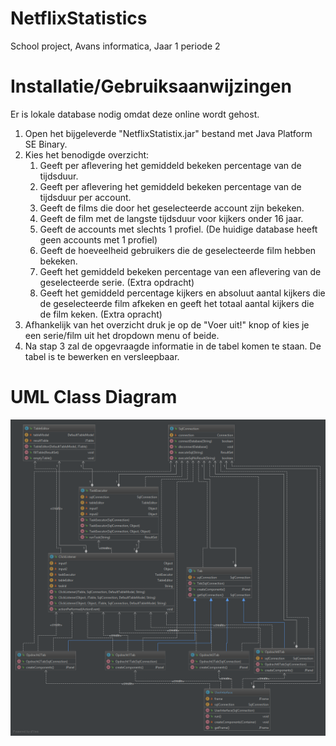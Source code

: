 # NetflixStatistics
School project, Avans informatica, Jaar 1 periode 2

# Installatie/Gebruiksaanwijzingen
Er is lokale database nodig omdat deze online wordt gehost.
1. Open het bijgeleverde "NetflixStatistix.jar" bestand met Java Platform SE Binary.
2. Kies het benodigde overzicht:
    1. Geeft per aflevering het gemiddeld bekeken percentage van de tijdsduur.
    2. Geeft per aflevering het gemiddeld bekeken percentage van de tijdsduur per account.
    3. Geeft de films die door het geselecteerde account zijn bekeken.
    4. Geeft de film met de langste tijdsduur voor kijkers onder 16 jaar.
    5. Geeft de accounts met slechts 1 profiel. (De huidige database heeft geen accounts met 1 profiel)
    6. Geeft de hoeveelheid gebruikers die de geselecteerde film hebben bekeken.
    7. Geeft het gemiddeld bekeken percentage van een aflevering van de geselecteerde serie. (Extra opdracht)
    8. Geeft het gemiddeld percentage kijkers en absoluut aantal kijkers die de geselecteerde film afkeken en geeft het totaal aantal            kijkers die de film keken. (Extra opracht)
3. Afhankelijk van het overzicht druk je op de "Voer uit!" knop of kies je een serie/film uit het dropdown menu of beide.
4. Na stap 3 zal de opgevraagde informatie in de tabel komen te staan. De tabel is te bewerken en versleepbaar.

# UML Class Diagram

![img](https://raw.githubusercontent.com/ThomasDeLange/NetflixStatistics/master/documentatie/UML_Class_Diagram.png?token=AgYaIMiC44JIrrVIExj4BiSepAi3VOw0ks5aZfIOwA%3D%3D)
